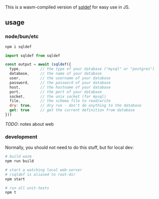 This is a wasm-compiled version of [sqldef](https://github.com/sqldef/sqldef) for easy use in JS.

## usage

### node/bun/etc

```bash
npm i sqldef
```

```js
import sqldef from sqldef

const output = await (sqldef({
  type,         // the type of your database ("mysql" or "postgres")
  database,     // the name of your database
  user,         // the username of your database
  password,     // the password of your database
  host,         // the hostname of your database
  port,         // the port of your database
  socket,       // the unix socket (for mysql)
  file,         // the schema file to read/write
  dry: true,    // dry run - don't do anything to the database
  get: true     // get the current definition from database
}))
```

_TODO_: notes about web

### development

Normally, you should not need to do this stuff, but for local dev:

```bash
# build wasm
npm run build

# start a watching local web-server
# /sqldef is aliased to root-dir
npm start

# run all unit-tests
npm t
```
